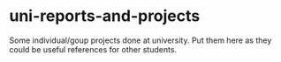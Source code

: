 # uni-reports-and-projects
Some individual/goup projects done at university.
Put them here as they could be useful references for other students.
